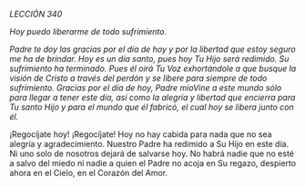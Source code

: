 *LECCIÓN 340*

*Hoy puedo liberarme de todo sufrimiento.*

_Padre te doy las gracias por el día de hoy y por la libertad que estoy seguro me ha de brindar. Hoy es un día santo, pues hoy Tu Hijo será redimido. Su sufrimiento ha terminado. Pues él oirá Tu Voz exhortándole a que busque la visión de Cristo a través del perdón y se libere para siempre de todo sufrimiento. Gracias por el día de hoy, Padre míoVine a este mundo sólo para llegar a tener este día, así como la alegría y libertad que encierra para Tu santo Hijo y para el mundo que él fabricó, el cual hoy se libera junto con él._

¡Regocíjate hoy! ¡Regocíjate! Hoy no hay cabida para nada que no sea alegría y agradecimiento. Nuestro Padre ha redimido a Su Hijo en este día. Ni uno solo de nosotros dejará de salvarse hoy. No habrá nadie que no esté a salvo del miedo ni nadie a quien el Padre no acoja en Su regazo, despierto ahora en el Cielo, en el Corazón del Amor.
